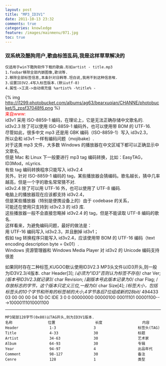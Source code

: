 ```yaml
---
layout: post
title: "MP3_ID3V1"
date: 2011-10-13 23:32
comments: true
categories: knowledge
feature: /images/mainmenu/071.jpg
toc: true
---
```

### 双系统及酷狗用户,歌曲标签乱码,我是这样草草解决的 ###
	仅适用于win下酷狗软件下载的歌曲.形如artist - title.mp3
	1.foobar移除全部内嵌图像,歌词等.
	2.移除全部标签信息,本条针对日韩等.坦白说,我用不到这种信息唉.
	3.设置ID3V2.4写入标签版本.(默认utf-8)
	4.属性->工具->自动填充值	%artist% -%title% -
<!-- more -->	
{% img http://i1299.photobucket.com/albums/ag63/bearxuqian/CHANNE/photobucket/5_zpsf37048f6.png %}	
<font color=red>来自www:</font><br>
id3v1 采用 ISO-8859-1 编码，在理论上，它是无法正确存储中文歌名的.<br>
id3v2.3 除了可以使用 ISO-8859-1 编码外，也可以使用带 BOM 的 UTF-16.<br>
尽管如此，很多中文 mp3 还是用 GBK 编码（ISO-8859-1）写入 id3v2.3，<br>
所以会和 id3v1 一样有编码问题（mojibake）.<br>
对于这类 mp3 文件，大多数 Windows 的播放器在中文区域下都可以正确显示中文歌名,<br>
但是 Mac 和 Linux 下一般要进行 mp3 tag 编码转换，比如：EasyTAG，ID3Mod，nLyrics.<br>
有些 tag 编码转换程序只能写入 id3v2.4<br>
另外，针对 ISO-8859-1 编码的 tag，某些播放器会猜编码。歌名越长，猜中几率越高，但是一个字的歌名常常猜不对.<br>
id3v2.4 除了可以用 UTF-16 外，也可以使用了 UTF-8 编码.<br>
电脑上的播放器现在应该都支持 id3v2.4，<br>
但是某些播放器（特别是便携设备上的）由于 codebase 的关系，<br>
可能还在使用只支持到 id3v2.3 的 id3 库.<br>
这些播放器一般不会直接忽略掉 id3v2.4 的 tag，但是不能读取 UTF-8 编码的歌名.<br>
这样看来，为避免编码问题，最好的做法是：<br>
用 UTF-16 编码写入 id3v2.3，并且删掉 id3v1；<br>
假如 tag 转换程序只能写入 id3v2.4，应该使用带 BOM 的 UTF-16 编码（text encoding description byte = 0x01）.<br>
Windows 资源管理器和 Windows Media Player 对 id3v2 的 Unicode 编码支持很差<br>

如果同时存在二种标签,KUGOO默认使用ID3V2.3
	MP3头文件以ID3开头,则一般为ID3V2.3/4版本.
	char Header[3];			/*必须为"ID3"否则认为标签不存在*/
	char Ver;				/*版本号ID3V2.3就记录3*/
	char Revision;			/*副版本号此版本记录为0*/
	char Flag;				/*存放标志的字节，这个版本只定义三位,一般为0*/
	char Size[4];			/*标签大小，包括标签头的10个字节和所有的标签帧的大小,4字节各后7位组成新的28bit*/
	494433 03 00 00  00         04              1D          0C
	IDE     3  0  0  00000000   00000100        00011101    00001100--->10000111010001100
****************************************************************
	MP3尾部128字节(0x80)以TAG开头,则为ID3V1版本.
	名称				  位置				  长度				  内容
	Header				1-3					3                   标签头(TAG)
	Title				4-33				30                  标题
	Artist				34-63				30                  艺术家
	Album				64-93				30                  专辑
	Year				94-97				4                   出品年代
	Comment				98-127				30                  备注
	Cenre				128					1                   类型